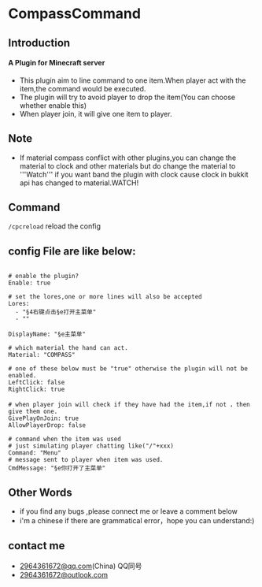 # CompassCommand

## Introduction 
#### A Plugin for Minecraft server

* This plugin aim to line command to one item.When player act with the item,the command would be executed.
* The plugin will try to avoid player to drop the item(You can choose whether enable this)
* When player join, it will give one item to player.

## Note
* If material compass conflict with other plugins,you can change the material to clock and other materials
but do change the material to '''Watch''' if you want band the plugin with clock cause clock in bukkit api has changed to material.WATCH!

## Command
```/cpcreload``` reload the config

## config File are like below:
```

# enable the plugin?
Enable: true

# set the lores,one or more lines will also be accepted
Lores:
  - "§4右键点击§e打开主菜单"
  - ""

DisplayName: "§e主菜单"

# which material the hand can act.
Material: "COMPASS"

# one of these below must be "true" otherwise the plugin will not be enabled.
LeftClick: false
RightClick: true

# when player join will check if they have had the item,if not ，then give them one.
GivePlayOnJoin: true
AllowPlayerDrop: false

# command when the item was used
# just simulating player chatting like("/"+xxx)
Command: "Menu"
# message sent to player when item was used.
CmdMessage: "§e你打开了主菜单"

```

## Other Words
* if you find any bugs ,please connect me or leave a comment below
* i'm a chinese if there are grammatical error，hope you can understand:)

## contact me
* 2964361672@qq.com(China)  QQ同号
* 2964361672@outlook.com
